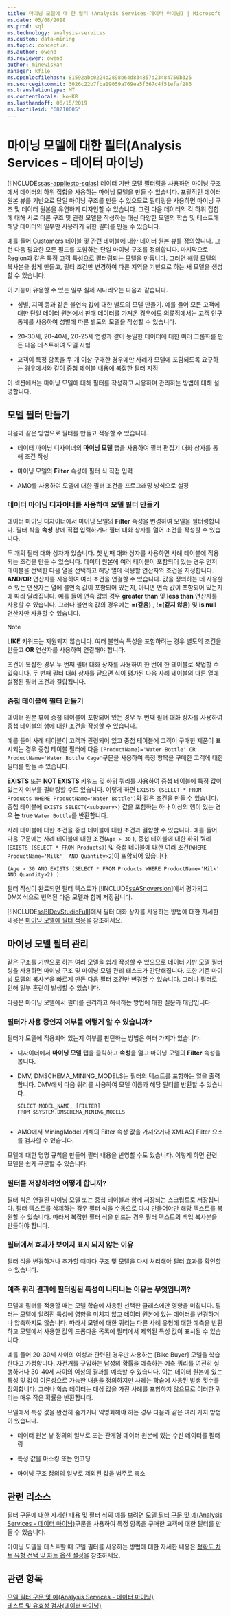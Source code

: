 ```yaml
---
title: 마이닝 모델에 대 한 필터 (Analysis Services-데이터 마이닝) | Microsoft Docs
ms.date: 05/08/2018
ms.prod: sql
ms.technology: analysis-services
ms.custom: data-mining
ms.topic: conceptual
ms.author: owend
ms.reviewer: owend
author: minewiskan
manager: kfile
ms.openlocfilehash: 81592abc0224b2898b64d834857d23484750b326
ms.sourcegitcommit: 3026c22b7fba19059a769ea5f367c4f51efaf286
ms.translationtype: MT
ms.contentlocale: ko-KR
ms.lasthandoff: 06/15/2019
ms.locfileid: "68210005"
---
```

# <a name="filters-for-mining-models-analysis-services---data-mining"></a>마이닝 모델에 대한 필터(Analysis Services - 데이터 마이닝)
[!INCLUDE[ssas-appliesto-sqlas](../../includes/ssas-appliesto-sqlas.md)]
  데이터 기반 모델 필터링을 사용하면 마이닝 구조에서 데이터의 하위 집합을 사용하는 마이닝 모델을 만들 수 있습니다. 포괄적인 데이터 원본 뷰를 기반으로 단일 마이닝 구조를 만들 수 있으므로 필터링을 사용하면 마이닝 구조 및 데이터 원본을 유연하게 디자인할 수 있습니다. 그런 다음 데이터의 각 하위 집합에 대해 서로 다른 구조 및 관련 모델을 작성하는 대신 다양한 모델의 학습 및 테스트에 해당 데이터의 일부만 사용하기 위한 필터를 만들 수 있습니다.  
  
 예를 들어 Customers 테이블 및 관련 테이블에 대한 데이터 원본 뷰를 정의합니다. 그런 다음 필요한 모든 필드를 포함하는 단일 마이닝 구조를 정의합니다. 마지막으로 Region과 같은 특정 고객 특성으로 필터링되는 모델을 만듭니다. 그러면 해당 모델의 복사본을 쉽게 만들고, 필터 조건만 변경하여 다른 지역을 기반으로 하는 새 모델을 생성할 수 있습니다.  
  
 이 기능이 유용할 수 있는 일부 실제 시나리오는 다음과 같습니다.  
  
-   성별, 지역 등과 같은 불연속 값에 대한 별도의 모델 만들기. 예를 들어 모든 고객에 대한 단일 데이터 원본에서 판매 데이터를 가져온 경우에도 의류점에서는 고객 인구 통계를 사용하여 성별에 따른 별도의 모델을 작성할 수 있습니다.  
  
-   20-30세, 20-40세, 20-25세 연령과 같이 동일한 데이터에 대한 여러 그룹화를 만든 다음 테스트하여 모델 시험  
  
-   고객이 특정 항목을 두 개 이상 구매한 경우에만 사례가 모델에 포함되도록 요구하는 경우에서와 같이 중첩 테이블 내용에 복잡한 필터 지정  
  
 이 섹션에서는 마이닝 모델에 대해 필터를 작성하고 사용하며 관리하는 방법에 대해 설명합니다.  
  
## <a name="creating-model-filters"></a>모델 필터 만들기  
 다음과 같은 방법으로 필터를 만들고 적용할 수 있습니다.  
  
-   데이터 마이닝 디자이너의 **마이닝 모델** 탭을 사용하여 필터 편집기 대화 상자를 통해 조건 작성  
  
-   마이닝 모델의 **Filter** 속성에 필터 식 직접 입력  
  
-   AMO를 사용하여 모델에 대한 필터 조건을 프로그래밍 방식으로 설정  
  
### <a name="creating-model-filters-using-data-mining-designer"></a>데이터 마이닝 디자이너를 사용하여 모델 필터 만들기  
 데이터 마이닝 디자이너에서 마이닝 모델의 **Filter** 속성을 변경하여 모델을 필터링합니다. 필터 식을 **속성** 창에 직접 입력하거나 필터 대화 상자를 열어 조건을 작성할 수 있습니다.  
  
 두 개의 필터 대화 상자가 있습니다. 첫 번째 대화 상자를 사용하면 사례 테이블에 적용되는 조건을 만들 수 있습니다. 데이터 원본에 여러 테이블이 포함되어 있는 경우 먼저 테이블을 선택한 다음 열을 선택하고 해당 열에 적용할 연산자와 조건을 지정합니다. **AND**/**OR** 연산자를 사용하여 여러 조건을 연결할 수 있습니다. 값을 정의하는 데 사용할 수 있는 연산자는 열에 불연속 값이 포함되어 있는지, 아니면 연속 값이 포함되어 있는지에 따라 달라집니다. 예를 들어 연속 값의 경우 **greater than** 및 **less than** 연산자를 사용할 수 있습니다. 그러나 불연속 값의 경우에는 **=(같음)** , **!=(같지 않음)** 및 **is null** 연산자만 사용할 수 있습니다.  
  
> [!NOTE]  
>  **LIKE** 키워드는 지원되지 않습니다. 여러 불연속 특성을 포함하려는 경우 별도의 조건을 만들고 **OR** 연산자를 사용하여 연결해야 합니다.  
  
 조건이 복잡한 경우 두 번째 필터 대화 상자를 사용하여 한 번에 한 테이블로 작업할 수 있습니다. 두 번째 필터 대화 상자를 닫으면 식이 평가된 다음 사례 테이블의 다른 열에 설정된 필터 조건과 결합됩니다.  
  
### <a name="creating-filters-on-nested-tables"></a>중첩 테이블에 필터 만들기  
 데이터 원본 뷰에 중첩 테이블이 포함되어 있는 경우 두 번째 필터 대화 상자를 사용하여 중첩 테이블의 행에 대한 조건을 작성할 수 있습니다.  
  
 예를 들어 사례 테이블이 고객과 관련되어 있고 중첩 테이블에 고객이 구매한 제품이 표시되는 경우 중첩 테이블 필터에 다음 `[ProductName]='Water Bottle' OR ProductName='Water Bottle Cage'`구문을 사용하여 특정 항목을 구매한 고객에 대한 필터를 만들 수 있습니다.  
  
 **EXISTS** 또는 **NOT EXISTS** 키워드 및 하위 쿼리를 사용하여 중첩 테이블에 특정 값이 있는지 여부를 필터링할 수도 있습니다. 이렇게 하면 `EXISTS (SELECT * FROM Products WHERE ProductName='Water Bottle')`와 같은 조건을 만들 수 있습니다. 중첩 테이블에 `EXISTS SELECT(<subquery>)` 값을 포함하는 하나 이상의 행이 있는 경우 **는** true `Water Bottle`를 반환합니다.  
  
 사례 테이블에 대한 조건을 중첩 테이블에 대한 조건과 결합할 수 있습니다. 예를 들어 다음 구문에는 사례 테이블에 대한 조건(`Age > 30` ), 중첩 테이블에 대한 하위 쿼리(`EXISTS (SELECT * FROM Products)`) 및 중첩 테이블에 대한 여러 조건(`WHERE ProductName='Milk'  AND Quantity>2`)이 포함되어 있습니다.  
  
```  
(Age > 30 AND EXISTS (SELECT * FROM Products WHERE ProductName='Milk'  AND Quantity>2) )  
```  
  
 필터 작성이 완료되면 필터 텍스트가 [!INCLUDE[ssASnoversion](../../includes/ssasnoversion-md.md)]에서 평가되고 DMX 식으로 번역된 다음 모델과 함께 저장됩니다.  
  
 [!INCLUDE[ssBIDevStudioFull](../../includes/ssbidevstudiofull-md.md)]에서 필터 대화 상자를 사용하는 방법에 대한 자세한 내용은 [마이닝 모델에 필터 적용](../../analysis-services/data-mining/apply-a-filter-to-a-mining-model.md)을 참조하세요.  
  
## <a name="managing-mining-model-filters"></a>마이닝 모델 필터 관리  
 같은 구조를 기반으로 하는 여러 모델을 쉽게 작성할 수 있으므로 데이터 기반 모델 필터링을 사용하면 마이닝 구조 및 마이닝 모델 관리 태스크가 간단해집니다. 또한 기존 마이닝 모델의 복사본을 빠르게 만든 다음 필터 조건만 변경할 수 있습니다. 그러나 필터로 인해 일부 혼란이 발생할 수 있습니다.  
  
 다음은 마이닝 모델에서 필터를 관리하고 해석하는 방법에 대한 질문과 대답입니다.  
  
### <a name="how-can-i-tell-whether-a-filter-is-being-used"></a>필터가 사용 중인지 여부를 어떻게 알 수 있습니까?  
 필터가 모델에 적용되어 있는지 여부를 판단하는 방법은 여러 가지가 있습니다.  
  
-   디자이너에서 **마이닝 모델** 탭을 클릭하고 **속성**을 열고 마이닝 모델의 **Filter** 속성을 봅니다.  
  
-   DMV, DMSCHEMA_MINING_MODELS는 필터의 텍스트를 포함하는 열을 출력합니다. DMV에서 다음 쿼리를 사용하여 모델 이름과 해당 필터를 반환할 수 있습니다.  
  
    ```  
    SELECT MODEL_NAME, [FILTER]   
    FROM $SYSTEM.DMSCHEMA_MINING_MODELS  
  
    ```  
  
-   AMO에서 MiningModel 개체의 Filter 속성 값을 가져오거나 XMLA의 Filter 요소를 검사할 수 있습니다.  
  
 모델에 대한 명명 규칙을 만들어 필터 내용을 반영할 수도 있습니다. 이렇게 하면 관련 모델을 쉽게 구분할 수 있습니다.  
  
### <a name="how-can-i-save-a-filter"></a>필터를 저장하려면 어떻게 합니까?  
 필터 식은 연결된 마이닝 모델 또는 중첩 테이블과 함께 저장되는 스크립트로 저장됩니다. 필터 텍스트를 삭제하는 경우 필터 식을 수동으로 다시 만들어야만 해당 텍스트를 복원할 수 있습니다. 따라서 복잡한 필터 식을 만드는 경우 필터 텍스트의 백업 복사본을 만들어야 합니다.  
  
### <a name="why-cant-i-see-any-effects-from-the-filter"></a>필터에서 효과가 보이지 표시 되지 않는 이유  
 필터 식을 변경하거나 추가할 때마다 구조 및 모델을 다시 처리해야 필터 효과를 확인할 수 있습니다.  
  
### <a name="why-do-i-see-filtered-attributes-in-prediction-query-results"></a>예측 쿼리 결과에 필터링된 특성이 나타나는 이유는 무엇입니까?  
 모델에 필터를 적용할 때는 모델 학습에 사용된 선택한 클래스에만 영향을 미칩니다. 필터는 모델에 알려진 특성에 영향을 미치지 않고 데이터 원본에 있는 데이터를 변경하거나 압축하지도 않습니다. 따라서 모델에 대한 쿼리는 다른 사례 유형에 대한 예측을 반환하고 모델에서 사용한 값의 드롭다운 목록에 필터에서 제외된 특성 값이 표시될 수 있습니다.  
  
 예를 들어 20-30세 사이의 여성과 관련된 경우만 사용하는 [Bike Buyer] 모델을 학습한다고 가정합니다. 자전거를 구입하는 남성의 확률을 예측하는 예측 쿼리를 여전히 실행하거나 30-40세 사이의 여성의 결과를 예측할 수 있습니다. 이는 데이터 원본에 있는 특성 및 값이 이론상으로 가능한 내용을 정의하지만 사례는 학습에 사용된 발생 횟수를 정의합니다. 그러나 학습 데이터는 대상 값을 가진 사례를 포함하지 않으므로 이러한 쿼리는 매우 작은 확률을 반환합니다.  
  
 모델에서 특성 값을 완전히 숨기거나 익명화해야 하는 경우 다음과 같은 여러 가지 방법이 있습니다.  
  
-   데이터 원본 뷰 정의의 일부로 또는 관계형 데이터 원본에 있는 수신 데이터를 필터링  
  
-   특성 값을 마스킹 또는 인코딩  
  
-   마이닝 구조 정의의 일부로 제외된 값을 범주로 축소  
  
## <a name="related-resources"></a>관련 리소스  
 필터 구문에 대한 자세한 내용 및 필터 식의 예를 보려면 [모델 필터 구문 및 예&#40;Analysis Services - 데이터 마이닝&#41;](../../analysis-services/data-mining/model-filter-syntax-and-examples-analysis-services-data-mining.md)구문을 사용하여 특정 항목을 구매한 고객에 대한 필터를 만들 수 있습니다.  
  
 마이닝 모델을 테스트할 때 모델 필터를 사용하는 방법에 대한 자세한 내용은 [정확도 차트 유형 선택 및 차트 옵션 설정](../../analysis-services/data-mining/choose-an-accuracy-chart-type-and-set-chart-options.md)을 참조하세요.  
  
## <a name="see-also"></a>관련 항목  
 [모델 필터 구문 및 예&#40;Analysis Services - 데이터 마이닝&#41;](../../analysis-services/data-mining/model-filter-syntax-and-examples-analysis-services-data-mining.md)   
 [테스트 및 유효성 검사&#40;데이터 마이닝&#41;](../../analysis-services/data-mining/testing-and-validation-data-mining.md)  
  
  
